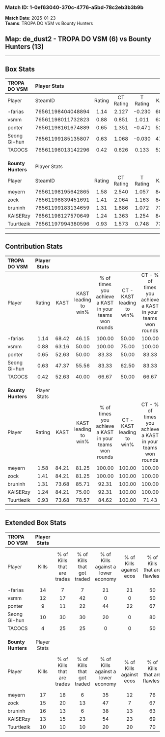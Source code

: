 ### Match ID: 1-0ef63040-370c-4776-a5bd-78c2eb3b3b9b  
**Match Date**: 2025-01-23  
**Teams**: TROPA DO VSM vs Bounty Hunters  

## **Map**: de_dust2 - TROPA DO VSM (6) vs Bounty Hunters (13)  
---  

## Box Stats  

| **TROPA DO VSM**   | Player Stats      |        |           |          |       |      |       |         |        |      |     |
| :- | :- | :-: | :-: | :-: | :-: | :-: | :-: | :-: | :-: | :-: | :-: |
| Player             | SteamID           | Rating | CT Rating | T Rating | KAST  | ADR  | Kills | Assists | Deaths | K/D  | HS% |
| -farias            | 76561198404048894 |  1.14  |   2.127   |  -0.230  | 68.42 | 84.3 |  14   |    8    |   13   | 1.08 | 14  |
| vsmm               | 76561198011732823 |  0.88  |   0.851   |  1.011   | 63.16 | 70.0 |  12   |    2    |   15   | 0.80 | 75  |
| ponter             | 76561198161674889 |  0.65  |   1.351   |  -0.471  | 52.63 | 47.1 |   9   |    7    |   14   | 0.64 | 44  |
| Seong Gi-hun       | 76561199185135807 |  0.63  |   1.068   |  -0.030  | 47.37 | 50.3 |  10   |    0    |   14   | 0.71 | 60  |
| TACOCS             | 76561198013142296 |  0.42  |   0.626   |  0.133   | 52.63 | 58.8 |   4   |    4    |   15   | 0.27 | 75  |
|                    |                   |        |           |          |       |      |       |         |        |      |     |
|                    |                   |        |           |          |       |      |       |         |        |      |     |
|                    |                   |        |           |          |       |      |       |         |        |      |     |
| **Bounty Hunters** | Player Stats      |        |           |          |       |      |       |         |        |      |     |
| Player             | SteamID           | Rating | CT Rating | T Rating | KAST  | ADR  | Kills | Assists | Deaths | K/D  | HS% |
| meyern             | 76561198195642865 |  1.58  |   2.540   |  1.057   | 84.21 | 90.7 |  17   |    6    |   7    | 2.43 | 52  |
| zock               | 76561198839451691 |  1.41  |   2.064   |  1.163   | 84.21 | 86.5 |  15   |    5    |   9    | 1.67 | 40  |
| bruninh            | 76561199183134659 |  1.31  |   1.886   |  1.072   | 73.68 | 78.9 |  16   |    2    |   10   | 1.60 | 56  |
| KAISERzy           | 76561198127570649 |  1.24  |   1.363   |  1.254   | 84.21 | 75.4 |  13   |    7    |   11   | 1.18 | 38  |
| Tuurtlezik         | 76561197994380596 |  0.93  |   1.573   |  0.748   | 73.68 | 59.3 |  10   |    5    |   12   | 0.83 | 60  |
---  

## Contribution Stats  

| **TROPA DO VSM**   | Player Stats |       |                      |                                                        |                           |                                                             |                          |                                                            |
| :- | :-: | :-: | :-: | :-: | :-: | :-: | :-: | :-: |
| Player             |    Rating    | KAST  | KAST leading to win% | % of times you achieve a KAST in your teams won rounds | CT - KAST leading to win% | CT - % of times you achieve a KAST in your teams won rounds | T - KAST leading to win% | T - % of times you achieve a KAST in your teams won rounds |
| -farias            |     1.14     | 68.42 |        46.15         |                         100.00                         |           50.00           |                           100.00                            |           0.00           |                            0.00                            |
| vsmm               |     0.88     | 63.16 |        50.00         |                         100.00                         |           75.00           |                           100.00                            |           0.00           |                            0.00                            |
| ponter             |     0.65     | 52.63 |        50.00         |                         83.33                          |           50.00           |                            83.33                            |           0.00           |                            0.00                            |
| Seong Gi-hun       |     0.63     | 47.37 |        55.56         |                         83.33                          |           62.50           |                            83.33                            |           0.00           |                            0.00                            |
| TACOCS             |     0.42     | 52.63 |        40.00         |                         66.67                          |           50.00           |                            66.67                            |           0.00           |                            0.00                            |
|                    |              |       |                      |                                                        |                           |                                                             |                          |                                                            |
|                    |              |       |                      |                                                        |                           |                                                             |                          |                                                            |
|                    |              |       |                      |                                                        |                           |                                                             |                          |                                                            |
| **Bounty Hunters** | Player Stats |       |                      |                                                        |                           |                                                             |                          |                                                            |
| Player             |    Rating    | KAST  | KAST leading to win% | % of times you achieve a KAST in your teams won rounds | CT - KAST leading to win% | CT - % of times you achieve a KAST in your teams won rounds | T - KAST leading to win% | T - % of times you achieve a KAST in your teams won rounds |
| meyern             |     1.58     | 84.21 |        81.25         |                         100.00                         |          100.00           |                           100.00                            |          66.67           |                           100.00                           |
| zock               |     1.41     | 84.21 |        81.25         |                         100.00                         |          100.00           |                           100.00                            |          66.67           |                           100.00                           |
| bruninh            |     1.31     | 73.68 |        85.71         |                         92.31                          |          100.00           |                           100.00                            |          71.43           |                           83.33                            |
| KAISERzy           |     1.24     | 84.21 |        75.00         |                         92.31                          |          100.00           |                           100.00                            |          55.56           |                           83.33                            |
| Tuurtlezik         |     0.93     | 73.68 |        78.57         |                         84.62                          |          100.00           |                            71.43                            |          66.67           |                           100.00                           |
---  

## Extended Box Stats  

| **TROPA DO VSM**   | Player Stats |                            |                            |                                    |                         |                              |                                 |        |                             |                                     |                          |                               |                            |
| :- | :-: | :-: | :-: | :-: | :-: | :-: | :-: | :-: | :-: | :-: | :-: | :-: | :-: |
| Player             |    Kills     | % of Kills that are trades | % of Kills that got traded | % of Kills against a lower economy | % of Kills against ecos | % of Kills that are flawless | % of Kills that are close duels | Deaths | % of Deaths that get traded | % of Deaths against a lower economy | % of Deaths against ecos | % of Deaths that are flawless | % of Deaths that are close |
| -farias            |      14      |             7              |             7              |                 21                 |           21            |              50              |               14                |   13   |             31              |                  8                  |            0             |              69               |             0              |
| vsmm               |      12      |             17             |             42             |                 0                  |            0            |              50              |                8                |   15   |              7              |                 13                  |            0             |              73               |             0              |
| ponter             |      9       |             11             |             22             |                 44                 |           22            |              67              |               22                |   14   |              7              |                 14                  |            0             |              79               |             7              |
| Seong Gi-hun       |      10      |             30             |             30             |                 20                 |            0            |              80              |               10                |   14   |              7              |                  7                  |            0             |              79               |             0              |
| TACOCS             |      4       |             25             |             25             |                 0                  |            0            |              50              |                0                |   15   |              7              |                  7                  |            0             |              47               |             13             |
|                    |              |                            |                            |                                    |                         |                              |                                 |        |                             |                                     |                          |                               |                            |
|                    |              |                            |                            |                                    |                         |                              |                                 |        |                             |                                     |                          |                               |                            |
|                    |              |                            |                            |                                    |                         |                              |                                 |        |                             |                                     |                          |                               |                            |
| **Bounty Hunters** | Player Stats |                            |                            |                                    |                         |                              |                                 |        |                             |                                     |                          |                               |                            |
| Player             |    Kills     | % of Kills that are trades | % of Kills that got traded | % of Kills against a lower economy | % of Kills against ecos | % of Kills that are flawless | % of Kills that are close duels | Deaths | % of Deaths that get traded | % of Deaths against a lower economy | % of Deaths against ecos | % of Deaths that are flawless | % of Deaths that are close |
| meyern             |      17      |             18             |             6              |                 35                 |           12            |              76              |                6                |   7    |             14              |                 43                  |            0             |              71               |             14             |
| zock               |      15      |             20             |             13             |                 47                 |            7            |              67              |                7                |   9    |             33              |                 44                  |            11            |              56               |             11             |
| bruninh            |      16      |             13             |             6              |                 38                 |           13            |              63              |                0                |   10   |             20              |                 30                  |            0             |              80               |             10             |
| KAISERzy           |      13      |             15             |             23             |                 54                 |           23            |              69              |                8                |   11   |             18              |                 27                  |            0             |              55               |             9              |
| Tuurtlezik         |      10      |             10             |             10             |                 20                 |           20            |              70              |                0                |   12   |             33              |                 42                  |            0             |              42               |             17             |
